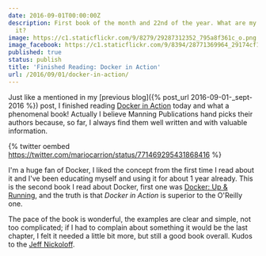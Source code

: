 ```yaml
---
date: 2016-09-01T00:00:00Z
description: First book of the month and 22nd of the year. What are my thoughts about
  it?
image: https://c1.staticflickr.com/9/8279/29287312352_795a8f361c_o.png
image_facebook: https://c1.staticflickr.com/9/8394/28771369964_29174cf13f_o.png
published: true
status: publish
title: 'Finished Reading: Docker in Action'
url: /2016/09/01/docker-in-action/
---
```


Just like a mentioned in my [previous blog]({% post_url 2016-09-01-_sept-2016 %}) post, I finished reading [Docker in Action](https://www.manning.com/books/docker-in-action) today and what a phenomenal book! Actually I believe Manning Publications hand picks their authors because, so far, I always find them well written and with valuable information.

{% twitter oembed https://twitter.com/mariocarrion/status/771469295431868416 %}

I'm a huge fan of Docker, I liked the concept from the first time I read about it and I've been educating myself and using it for about 1 year already. This is the second book I read about Docker, first one was [Docker: Up & Running](http://smile.amazon.com/gp/product/B00ZGRS4XM), and the truth is that *Docker in Action* is superior to the O'Reilly one.

The pace of the book is wonderful, the examples are clear and simple, not too complicated; if I had to complain about something it would be the last chapter, I felt it needed a little bit more, but still a good book overall. Kudos to the [Jeff Nickoloff](http://allingeek.com/).
